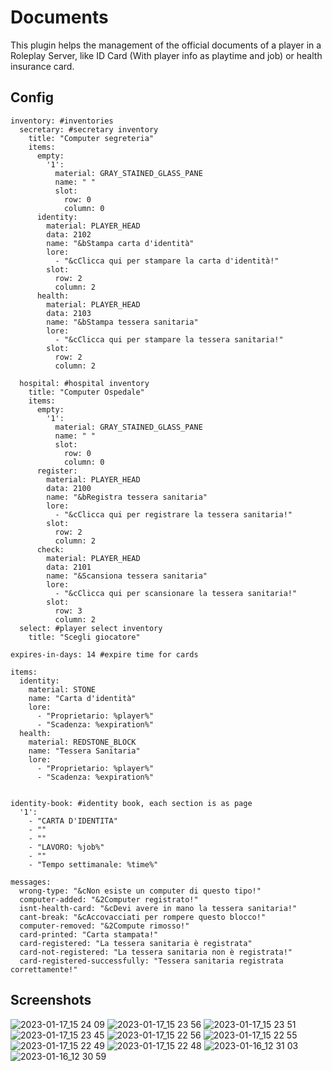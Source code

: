 # Documents
This plugin helps the management of the official documents of a player in a Roleplay Server, like ID Card (With player info as playtime and job) or health insurance card.

## Config

```
inventory: #inventories
  secretary: #secretary inventory
    title: "Computer segreteria"
    items:
      empty:
        '1':
          material: GRAY_STAINED_GLASS_PANE
          name: " "
          slot:
            row: 0
            column: 0
      identity:
        material: PLAYER_HEAD
        data: 2102
        name: "&bStampa carta d'identità"
        lore:
          - "&cClicca qui per stampare la carta d'identità!"
        slot:
          row: 2
          column: 2
      health:
        material: PLAYER_HEAD
        data: 2103
        name: "&bStampa tessera sanitaria"
        lore:
          - "&cClicca qui per stampare la tessera sanitaria!"
        slot:
          row: 2
          column: 2

  hospital: #hospital inventory
    title: "Computer Ospedale"
    items:
      empty:
        '1':
          material: GRAY_STAINED_GLASS_PANE
          name: " "
          slot:
            row: 0
            column: 0
      register:
        material: PLAYER_HEAD
        data: 2100
        name: "&bRegistra tessera sanitaria"
        lore:
          - "&cClicca qui per registrare la tessera sanitaria!"
        slot:
          row: 2
          column: 2
      check:
        material: PLAYER_HEAD
        data: 2101
        name: "&Scansiona tessera sanitaria"
        lore:
          - "&cClicca qui per scansionare la tessera sanitaria!"
        slot:
          row: 3
          column: 2
  select: #player select inventory
    title: "Scegli giocatore"

expires-in-days: 14 #expire time for cards

items:
  identity:
    material: STONE
    name: "Carta d'identità"
    lore:
      - "Proprietario: %player%"
      - "Scadenza: %expiration%"
  health:
    material: REDSTONE_BLOCK
    name: "Tessera Sanitaria"
    lore:
      - "Proprietario: %player%"
      - "Scadenza: %expiration%"


identity-book: #identity book, each section is as page
  '1':
    - "CARTA D'IDENTITA"
    - ""
    - ""
    - "LAVORO: %job%"
    - ""
    - "Tempo settimanale: %time%"

messages:
  wrong-type: "&cNon esiste un computer di questo tipo!"
  computer-added: "&2Computer registrato!"
  isnt-health-card: "&cDevi avere in mano la tessera sanitaria!"
  cant-break: "&cAccovacciati per rompere questo blocco!"
  computer-removed: "&2Compute rimosso!"
  card-printed: "Carta stampata!"
  card-registered: "La tessera sanitaria è registrata"
  card-not-registered: "La tessera sanitaria non è registrata!"
  card-registered-successfully: "Tessera sanitaria registrata correttamente!"
```

## Screenshots
![2023-01-17_15 24 09](https://user-images.githubusercontent.com/39953274/212928834-9c5e0772-aacf-4000-b92d-88958b88cfd8.png)
![2023-01-17_15 23 56](https://user-images.githubusercontent.com/39953274/212928850-49a78746-9430-4a51-9968-53167780d422.png)
![2023-01-17_15 23 51](https://user-images.githubusercontent.com/39953274/212928854-ce8a7baf-84e2-470c-8f3f-be31adde1067.png)
![2023-01-17_15 23 45](https://user-images.githubusercontent.com/39953274/212928861-f4bb205d-4afc-4c63-b44e-26082e866364.png)
![2023-01-17_15 22 56](https://user-images.githubusercontent.com/39953274/212928865-5df5f809-829f-4d83-aaf8-2ce84dd65e75.png)
![2023-01-17_15 22 55](https://user-images.githubusercontent.com/39953274/212928870-c115705b-458f-4982-8d6b-81887ce45672.png)
![2023-01-17_15 22 49](https://user-images.githubusercontent.com/39953274/212928874-6eb2742d-71cd-42b6-8f33-4068f654e3e0.png)
![2023-01-17_15 22 48](https://user-images.githubusercontent.com/39953274/212928876-e988bdd8-5659-4c50-9f89-2d5e917b3d43.png)
![2023-01-16_12 31 03](https://user-images.githubusercontent.com/39953274/212928882-02b6aaa4-07b3-464d-a3f9-e9c0e332791d.png)
![2023-01-16_12 30 59](https://user-images.githubusercontent.com/39953274/212928883-78eeda8f-7bca-4a7e-bb5f-8605ef60e814.png)
